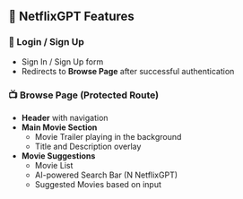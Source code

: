 ## 🚀 NetflixGPT Features

### 🔐 Login / Sign Up
- Sign In / Sign Up form  
- Redirects to **Browse Page** after successful authentication  

### 📺 Browse Page (Protected Route)
- **Header** with navigation  
- **Main Movie Section**  
  - Movie Trailer playing in the background  
  - Title and Description overlay  
- **Movie Suggestions**  
  - Movie List  
  - AI-powered Search Bar (N NetflixGPT)  
  - Suggested Movies based on input  
